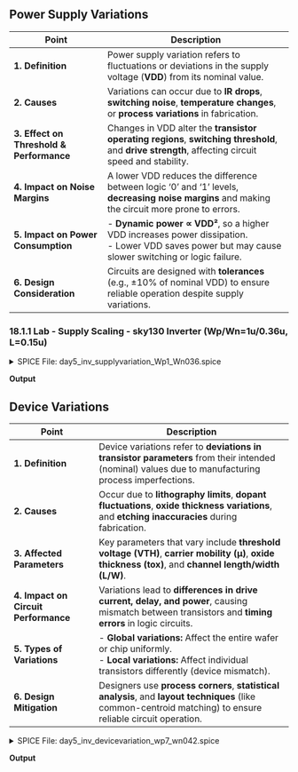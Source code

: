 ## Power Supply Variations

| **Point**                                | **Description**                                                                                                                                        |
| ---------------------------------------- | ------------------------------------------------------------------------------------------------------------------------------------------------------ |
| **1. Definition**                        | Power supply variation refers to fluctuations or deviations in the supply voltage (**VDD**) from its nominal value.                                    |
| **2. Causes**                            | Variations can occur due to **IR drops**, **switching noise**, **temperature changes**, or **process variations** in fabrication.                      |
| **3. Effect on Threshold & Performance** | Changes in VDD alter the **transistor operating regions**, **switching threshold**, and **drive strength**, affecting circuit speed and stability.     |
| **4. Impact on Noise Margins**           | A lower VDD reduces the difference between logic ‘0’ and ‘1’ levels, **decreasing noise margins** and making the circuit more prone to errors.         |
| **5. Impact on Power Consumption**       | - **Dynamic power ∝ VDD²**, so a higher VDD increases power dissipation. <br> - Lower VDD saves power but may cause slower switching or logic failure. |
| **6. Design Consideration**              | Circuits are designed with **tolerances** (e.g., ±10% of nominal VDD) to ensure reliable operation despite supply variations.                          |

### 18.1.1 Lab - Supply Scaling - sky130 Inverter (Wp/Wn=1u/0.36u, L=0.15u)
<details> <summary> SPICE File: day5_inv_supplyvariation_Wp1_Wn036.spice </summary>

```
*** Model Description ***
.param temp=27

*** Including sky130 library files ***
.lib "sky130_fd_pr/models/sky130.lib.spice" tt

*** Netlist Description ***
XM1 out in vdd vdd sky130_fd_pr__pfet_01v8 w=1 l=0.15
XM2 out in 0 0 sky130_fd_pr__nfet_01v8 w=0.36 l=0.15
Cload out 0 50fF
Vdd vdd 0 1.8V
Vin in 0 1.8V

.control
let powersupply     = 1.8
let powersupply_min = 0.8
let increment_step  = -0.2

dowhile powersupply >= powersupply_min
    dc Vin 0 1.8 0.01
    let powersupply = powersupply + increment_step
    alter Vdd = powersupply
end

plot dc1.V(out) dc2.V(out) dc3.V(out) dc4.V(out) dc5.V(out) dc6.V(out) vs in 
+ xlabel 'Input Voltage(V)' ylabel 'Output Voltage(V)' title 'Inverter VTC for different VDD'

plot deriv(dc1.V(out)) deriv(dc2.V(out)) deriv(dc3.V(out)) deriv(dc4.V(out)) deriv(dc5.V(out)) deriv(dc6.V(out)) vs in 
+ xlabel 'Input Voltage(V)' ylabel 'Gain (dVout/dVin)' title 'Inverter Gain for different VDD'
.endc

.end
```
</details>

**Output**








## Device Variations

| **Point**                            | **Description**                                                                                                                                               |
| ------------------------------------ | ------------------------------------------------------------------------------------------------------------------------------------------------------------- |
| **1. Definition**                    | Device variations refer to **deviations in transistor parameters** from their intended (nominal) values due to manufacturing process imperfections.           |
| **2. Causes**                        | Occur due to **lithography limits**, **dopant fluctuations**, **oxide thickness variations**, and **etching inaccuracies** during fabrication.                |
| **3. Affected Parameters**           | Key parameters that vary include **threshold voltage (VTH)**, **carrier mobility (μ)**, **oxide thickness (tox)**, and **channel length/width (L/W)**.        |
| **4. Impact on Circuit Performance** | Variations lead to **differences in drive current, delay, and power**, causing mismatch between transistors and **timing errors** in logic circuits.          |
| **5. Types of Variations**           | - **Global variations:** Affect the entire wafer or chip uniformly. <br> - **Local variations:** Affect individual transistors differently (device mismatch). |
| **6. Design Mitigation**             | Designers use **process corners**, **statistical analysis**, and **layout techniques** (like common-centroid matching) to ensure reliable circuit operation.  |



<details> <summary> SPICE File: day5_inv_devicevariation_wp7_wn042.spice </summary>

```
*** Model Description **
.param temp=27
.param Wp=0.84
.param Wn=0.42

*** Including sky130 library files ***
.lib "sky130_fd_pr/models/sky130.lib.spice" tt

*** Netlist Description ***
XM1 out in vdd vdd sky130_fd_pr__pfet_01v8 w={Wp} l=0.15
XM2 out in 0 0 sky130_fd_pr__nfet_01v8 w={Wn} l=0.15
Cload out 0 50fF
Vdd vdd 0 1.8V
Vin in 0 1.8V

*** Simulation Commands ***
.dc Vin 0 1.8 0.01

.control
alterparam Wp=0.84
alterparam Wn=0.42
reset
run

alterparam Wp=0.42
alterparam Wn=7
reset
run

alterparam Wp=7
alterparam Wn=0.36
reset
run

plot dc1.V(out) dc2.V(out) dc3.V(out) vs in 
+ xlabel 'Input Voltage(V)' ylabel 'Output Voltage(V)' title 'Inverter VTC for Extreme Device Variations'
.endc
.end
```
</details>

**Output**














